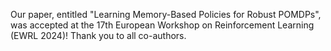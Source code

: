 Our paper, entitled "Learning Memory-Based Policies for Robust POMDPs", was accepted at the 17th European Workshop on Reinforcement Learning (EWRL 2024)! Thank you to all co-authors.
